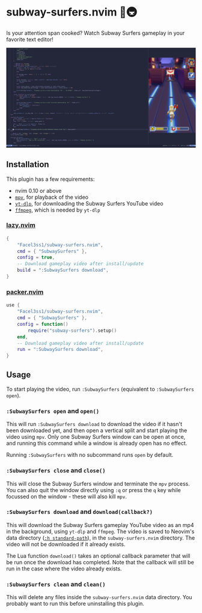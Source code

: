 # subway-surfers.nvim 🏃🚇

Is your attention span cooked? Watch Subway Surfers gameplay in your favorite text editor!

![Screenshot of Neovim with Subway Surfers gameplay playing on the side](./screenshot.png)

## Installation

This plugin has a few requirements:

- nvim 0.10 or above
- [`mpv`](https://mpv.io/), for playback of the video
- [`yt-dlp`](https://github.com/yt-dlp/yt-dlp), for downloading the Subway Surfers YouTube video
- [`ffmpeg`](https://www.ffmpeg.org/), which is needed by `yt-dlp`

### [lazy.nvim](https://github.com/folke/lazy.nvim)

```lua
{
    "Facel3ss1/subway-surfers.nvim",
    cmd = { "SubwaySurfers" },
    config = true,
    -- Download gameplay video after install/update
    build = ":SubwaySurfers download",
}
```

### [packer.nvim](https://github.com/wbthomason/packer.nvim)

```lua
use {
    "Facel3ss1/subway-surfers.nvim",
    cmd = { "SubwaySurfers" },
    config = function()
        require("subway-surfers").setup()
    end,
    -- Download gameplay video after install/update
    run = ":SubwaySurfers download",
}
```

## Usage

To start playing the video, run `:SubwaySurfers` (equivalent to `:SubwaySurfers open`).

### `:SubwaySurfers open` and `open()`

This will run `:SubwaySurfers download` to download the video if it hasn't been downloaded yet, and then open a vertical split and start playing the video using `mpv`. Only one Subway Surfers window can be open at once, and running this command while a window is already open has no effect.

Running `:SubwaySurfers` with no subcommand runs `open` by default.

### `:SubwaySurfers close` and `close()`

This will close the Subway Surfers window and terminate the `mpv` process. You can also quit the window directly using `:q` or press the `q` key while focussed on the window - these will also kill `mpv`.

### `:SubwaySurfers download` and `download(callback?)`

This will download the Subway Surfers gameplay YouTube video as an mp4 in the background, using `yt-dlp` and `ffmpeg`. The video is saved to Neovim's data directory ([`:h standard-path`](https://neovim.io/doc/user/starting.html#standard-path)), in the `subway-surfers.nvim` directory. The video will not be downloaded if it already exists.

The Lua function `download()` takes an optional callback parameter that will be run once the download has completed. Note that the callback will still be run in the case where the video already exists.

### `:SubwaySurfers clean` and `clean()`

This will delete any files inside the `subway-surfers.nvim` data directory. You probably want to run this before uninstalling this plugin.
